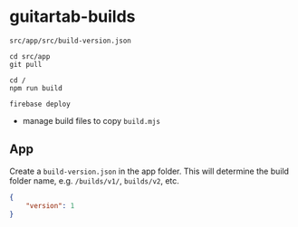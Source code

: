 # guitartab-builds

`src/app/src/build-version.json`

```
cd src/app
git pull

cd /
npm run build

firebase deploy
```

- manage build files to copy `build.mjs`

## App
Create a `build-version.json` in the app folder. This will determine the build folder name, e.g. `/builds/v1/`, `builds/v2`, etc.
```json
{
    "version": 1
}
```
